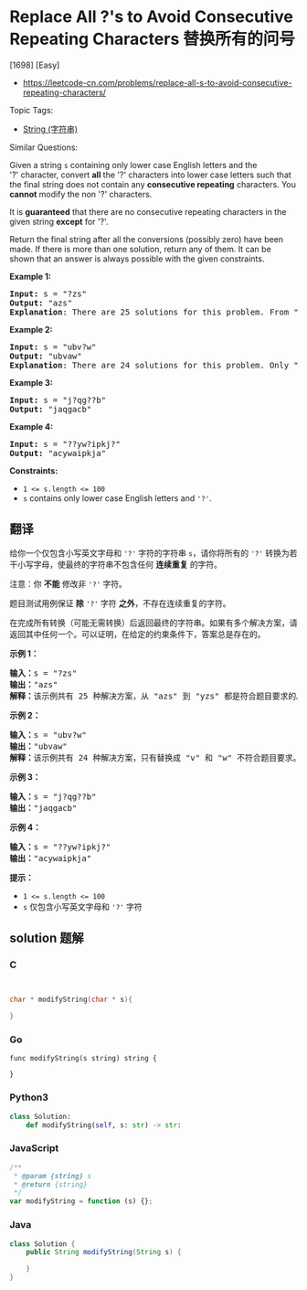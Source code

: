 # Replace All ?'s to Avoid Consecutive Repeating Characters 替换所有的问号

[1698] [Easy]

- https://leetcode-cn.com/problems/replace-all-s-to-avoid-consecutive-repeating-characters/

Topic Tags:

- [String (字符串)](https://leetcode-cn.com/tag/string/)

Similar Questions:

Given a string `s` containing only lower case English letters and the '?' character, convert **all** the '?' characters into lower case letters such that the final string does not contain any **consecutive repeating** characters. You **cannot** modify the non '?' characters.

It is **guaranteed** that there are no consecutive repeating characters in the given string **except** for '?'.

Return the final string after all the conversions (possibly zero) have been made. If there is more than one solution, return any of them. It can be shown that an answer is always possible with the given constraints.

**Example 1:**

<pre><strong>Input:</strong> s = "?zs"
<strong>Output:</strong> "azs"
<strong>Explanation</strong>: There are 25 solutions for this problem. From "azs" to "yzs", all are valid. Only "z" is an invalid modification as the string will consist of consecutive repeating characters in "zzs".</pre>

**Example 2:**

<pre><strong>Input:</strong> s = "ubv?w"
<strong>Output:</strong> "ubvaw"
<strong>Explanation</strong>: There are 24 solutions for this problem. Only "v" and "w" are invalid modifications as the strings will consist of consecutive repeating characters in "ubvvw" and "ubvww".
</pre>

**Example 3:**

<pre><strong>Input:</strong> s = "j?qg??b"
<strong>Output:</strong> "jaqgacb"
</pre>

**Example 4:**

<pre><strong>Input:</strong> s = "??yw?ipkj?"
<strong>Output:</strong> "acywaipkja"
</pre>

**Constraints:**

- `1 <= s.length <= 100`
- `s` contains only lower case English letters and `'?'`.

## 翻译

给你一个仅包含小写英文字母和 `'?'` 字符的字符串 `s`，请你将所有的 `'?'` 转换为若干小写字母，使最终的字符串不包含任何 **连续重复** 的字符。

注意：你 **不能** 修改非 `'?'` 字符。

题目测试用例保证 **除** `'?'` 字符 **之外**，不存在连续重复的字符。

在完成所有转换（可能无需转换）后返回最终的字符串。如果有多个解决方案，请返回其中任何一个。可以证明，在给定的约束条件下，答案总是存在的。

**示例 1：**

<pre><strong>输入：</strong>s = "?zs"
<strong>输出：</strong>"azs"
<strong>解释：</strong>该示例共有 25 种解决方案，从 "azs" 到 "yzs" 都是符合题目要求的。只有 "z" 是无效的修改，因为字符串 "zzs" 中有连续重复的两个 'z' 。</pre>

**示例 2：**

<pre><strong>输入：</strong>s = "ubv?w"
<strong>输出：</strong>"ubvaw"
<strong>解释：</strong>该示例共有 24 种解决方案，只有替换成 "v" 和 "w" 不符合题目要求。因为 "ubvvw" 和 "ubvww" 都包含连续重复的字符。
</pre>

**示例 3：**

<pre><strong>输入：</strong>s = "j?qg??b"
<strong>输出：</strong>"jaqgacb"
</pre>

**示例 4：**

<pre><strong>输入：</strong>s = "??yw?ipkj?"
<strong>输出：</strong>"acywaipkja"
</pre>

**提示：**

- `1 <= s.length <= 100`
- `s` 仅包含小写英文字母和 `'?'` 字符

## solution 题解

### C

```c


char * modifyString(char * s){

}
```

### Go

```golang
func modifyString(s string) string {

}
```

### Python3

```python
class Solution:
    def modifyString(self, s: str) -> str:
```

### JavaScript

```javascript
/**
 * @param {string} s
 * @return {string}
 */
var modifyString = function (s) {};
```

### Java

```java
class Solution {
    public String modifyString(String s) {

    }
}
```
